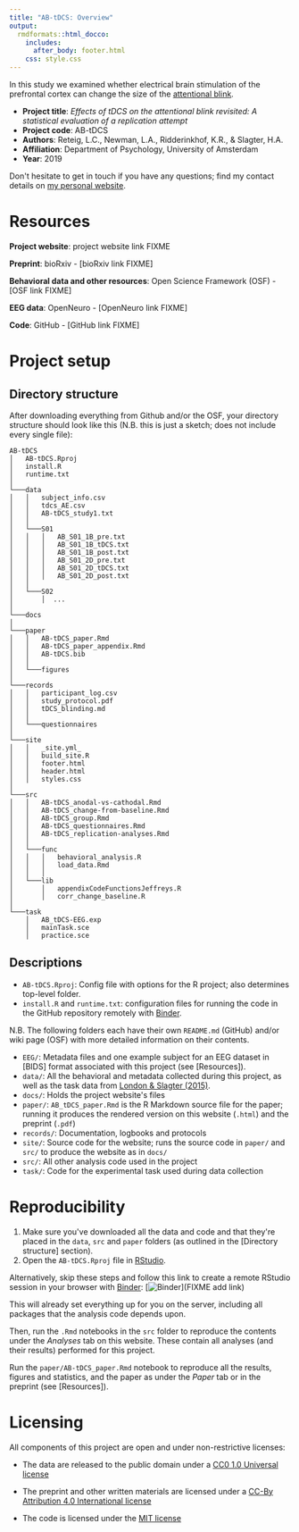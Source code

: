```yaml
---
title: "AB-tDCS: Overview"
output:
  rmdformats::html_docco:
    includes:
      after_body: footer.html
    css: style.css
---
```


In this study we examined whether electrical brain stimulation of the prefrontal cortex can change the size of the [attentional blink](http://www.scholarpedia.org/article/Attentional_blink).

* __Project title__: _Effects of tDCS on the attentional blink revisited: A statistical evaluation of a replication attempt_
* __Project code__: AB-tDCS
* __Authors__: Reteig, L.C., Newman, L.A., Ridderinkhof, K.R., & Slagter, H.A.
* __Affiliation__: Department of Psychology, University of Amsterdam
* __Year__: 2019

Don't hesitate to get in touch if you have any questions; find my contact details on [my personal website](https://lcreteig.github.io).

# Resources

__Project website__: project website link FIXME

__Preprint__: bioRxiv - [bioRxiv link FIXME]

__Behavioral data and other resources__: Open Science Framework (OSF) - [OSF link FIXME]

__EEG data__: OpenNeuro - [OpenNeuro link FIXME]

__Code__: GitHub - [GitHub link FIXME]


# Project setup

## Directory structure

After downloading everything from Github and/or the OSF, your directory structure should look like this (N.B. this is just a sketch; does not include every single file):

```
AB-tDCS
│   AB-tDCS.Rproj
│   install.R
│   runtime.txt
│
└───data
│   │   subject_info.csv
│   │   tdcs_AE.csv
│   │   AB-tDCS_study1.txt
│   │
│   └───S01
│   │   │   AB_S01_1B_pre.txt
│   │   │   AB_S01_1B_tDCS.txt
│   │   │   AB_S01_1B_post.txt
│   │   │   AB_S01_2D_pre.txt
│   │   │   AB_S01_2D_tDCS.txt
│   │   │   AB_S01_2D_post.txt
│   │   
│   └───S02
│       │  ...
│
└───docs
│
└───paper
│   │   AB-tDCS_paper.Rmd
│   │   AB-tDCS_paper_appendix.Rmd
│   │   AB-tDCS.bib
│   │
│   └───figures
│   
└───records
│   │   participant_log.csv
│   │   study_protocol.pdf
│   │   tDCS_blinding.md
│   │
│   └───questionnaires
│
└───site
│   │   _site.yml_
│   │   build_site.R
│   │   footer.html
│   │   header.html
│   │   styles.css
│
└───src
│   │   AB-tDCS_anodal-vs-cathodal.Rmd
│   │   AB-tDCS_change-from-baseline.Rmd
│   │   AB-tDCS_group.Rmd
│   │   AB-tDCS_questionnaires.Rmd
│   │   AB-tDCS_replication-analyses.Rmd
│   │
│   └───func
│   │   │   behavioral_analysis.R
│   │   │   load_data.Rmd
│   │   │   
│   └───lib
│       │   appendixCodeFunctionsJeffreys.R
│       │   corr_change_baseline.R
│   
└───task
    │   AB_tDCS-EEG.exp
    │   mainTask.sce
    │   practice.sce
```

## Descriptions

* `AB-tDCS.Rproj`: Config file with options for the R project; also determines top-level folder.
* `install.R` and `runtime.txt`: configuration files for running the code in the GitHub repository remotely with [Binder](https://mybinder.org/).

N.B. The following folders each have their own `README.md` (GitHub) and/or wiki page (OSF) with more detailed information on their contents.

* `EEG/`: Metadata files and one example subject for an EEG dataset in [BIDS] format associated with this project (see [Resources]).
* `data/`: All the behavioral and metadata collected during this project, as well as the task data from [London & Slagter (2015)](https://doi.org/10.1162/jocn_a_00867).
* `docs/`: Holds the project website's files
* `paper/`: `AB_tDCS_paper.Rmd` is the R Markdown source file for the paper; running it produces the rendered version on this website (`.html`) and the preprint (`.pdf`)
* `records/`: Documentation, logbooks and protocols
* `site/`: Source code for the website; runs the source code in `paper/` and `src/` to produce the website as in `docs/`
* `src/`: All other analysis code used in the project
* `task/`: Code for the experimental task used during data collection

# Reproducibility

1. Make sure you've downloaded all the data and code and that they're placed in the `data`, `src` and `paper` folders (as outlined in the [Directory structure] section).
2. Open the `AB-tDCS.Rproj` file in [RStudio](https://www.rstudio.com/).

Alternatively, skip these steps and follow this link to create a remote RStudio session in your browser with [Binder](https://mybinder.org/): [![Binder](https://mybinder.org/badge.svg)](FIXME add link)

This will already set everything up for you on the server, including all packages that the analysis code depends upon.

Then, run the `.Rmd` notebooks in the `src` folder to reproduce the contents under the _Analyses_ tab on this website. These contain all analyses (and their results) performed for this project.

Run the `paper/AB-tDCS_paper.Rmd` notebook to reproduce all the results, figures and statistics, and the paper as under the _Paper_ tab or in the preprint (see [Resources]).

# Licensing

All components of this project are open and under non-restrictive licenses:

* The data are released to the public domain under a [CC0 1.0 Universal license](https://creativecommons.org/publicdomain/zero/1.0/)

* The preprint and other written materials are licensed under a [CC-By Attribution 4.0 International license](https://creativecommons.org/licenses/by/4.0/)

* The code is licensed under the [MIT license](https://tldrlegal.com/license/mit-license)
